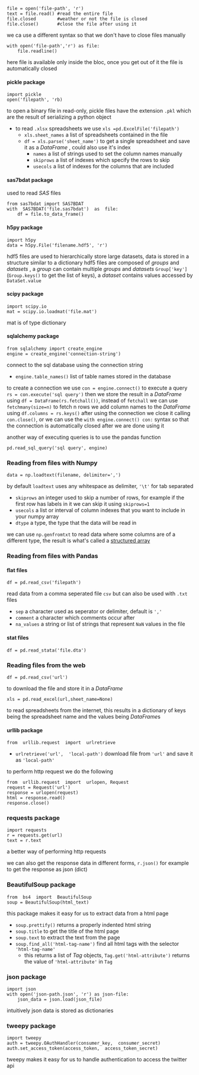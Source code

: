     file = open('file-path', 'r')
    text = file.read() #read the entire file
    file.closed        #weather or not the file is closed
    file.close()       #close the file after using it
we ca use a different syntax so that we don't have to close files manually

    with open('file-path','r') as file:
	    file.readline()
here file is available only inside the bloc, once you get out of it the file is automatically closed 
#### pickle package

    import pickle
    open('filepath', 'rb)
to open a binary file in read-only, pickle files have the extension `.pkl` which are the result of serializing a python object

 -  to read `.xlsx` spreadsheets we use `xls =pd.ExcelFile('filepath')`  
	 - `xls.sheet_names` a list of spreadsheets contained in the file
	 - `df = xls.parse('sheet_name')` to get a single spreadsheet and save it as a *DataFrame* , could also use it's index
		 - `names` a list of strings used to set the column names manually
		 - `skiprows` a list of indexes which specify the rows to skip
		 - `usecols` a list of indexes for the columns that are included
#### sas7bdat package
used to read *SAS* files

    from sas7bdat import SAS7BDAT
    with  SAS7BDAT('file.sas7bdat')  as  file:
	    df = file.to_data_frame()

#### h5py package

    import h5py
    data = h5py.File('filename.hdf5', 'r')

hdf5 files are used to hierarchically store large datasets, data is stored in a structure similar to a dictionary
hdf5 files are composed of *groups* and *datasets* , a *group* can contain multiple *groups* and *datasets* `Group['key']` (`Group.keys()` to get the list of keys), a *dataset* contains values accessed by `DataSet.value`
#### scipy package

    import scipy.io
    mat = scipy.io.loadmat('file.mat')

mat is of type dictionary
#### sqlalchemy package

    from sqlalchemy import create_engine
    engine = create_engine('connection-string')
connect to the sql database using the connection string

 - `engine.table_names()` list of table names stored in the database

to create a connection we use `con = engine.connect()`
to execute a query `rs = con.execute('sql query')`
then we store the result in a *DataFrame* using `df = DataFrame(rs.fetchall())`, instead of `fetchall` we can use `fetchmany(size=n)` to fetch n rows
we add column names to the *DataFrame* using `df.columns = rs.keys()`
after using the connection we close it calling `con.close()`, or we can use the `with engine.connect() con:` syntax so that the connection is automatically closed after we are done using it

another way of executing queries is to use the pandas function

    pd.read_sql_query('sql query', engine)

### Reading from files with Numpy

    data = np.loadtext(filename, delimiter=',')
by default `loadtext` uses any whitespace as delimiter, `'\t'` for tab separated

 - `skiprows` an integer used to skip a number of rows, for example if the first row has labels in it we can skip it using `skiprows=1`
 - `usecols` a list or interval of column indexes that you want to include in your numpy array
 - `dtype` a type, the type that the data will be read in

we can use `np.genfromtxt` to read data where some columns are of a different type, the result is what's called a [structured array](https://numpy.org/doc/stable/user/basics.rec.html)
### Reading from files with Pandas
#### flat files

    df = pd.read_csv('filepath')
read data from a comma seperated file `csv` but can also be used with `.txt` files

 - `sep` a character used as seperator or delimiter, default is `','`
 - `comment` a character which comments occur after
 - `na_values` a string or list of strings that represent `NaN` values in the file

#### stat files

    df = pd.read_stata('file.dta')
### Reading files from the web

    df = pd.read_csv('url')
to download the file and store it in a *DataFrame*

    xls = pd.read_excel(url,sheet_name=None)
to read spreadsheets from the internet, this results in a dictionary of keys being the spreadsheet name and the values being *DataFrame*s
#### urllib package

    from  urllib.request  import  urlretrieve

 - `urlretrieve('url',  'local-path')` download file from `'url'` and save it as `'local-path'`

to perform http request we do the following

    from  urllib.request  import  urlopen, Request
    request = Request('url')
    response = urlopen(request)
    html = response.read()
    response.close()
### requests package

    import requests
    r = requests.get(url)
    text = r.text
a better way of performing http requests

we can also get the response data in different forms, `r.json()` for example to get the response as json (dict)

### BeautifulSoup package

    from  bs4  import  BeautifulSoup
    soup = BeautifulSoup(html_text)
this package makes it easy for us to extract data from a html page

 - `soup.prettify()` returns a properly indented html string
 - `soup.title` to get the title of the html page
 - `soup.text` to extract the text from the page
 - `soup.find_all('html-tag-name')` find all html tags with the selector `'html-tag-name'`
	 - this returns a list of *Tag* objects, `Tag.get('html-attribute')` returns the value of `'html-attribute'` in `Tag`

### json package

    import json
    with open('json-path.json', 'r') as json-file:
	    json_data = json.load(json_file)
intuitively json data is stored as dictionaries

### tweepy package

    import tweepy
    auth = tweepy.OAuthHandler(consumer_key,  consumer_secret)
	auth.set_access_token(access_token,  access_token_secret)

tweepy makes it easy for us to handle authentication to access the twitter api
